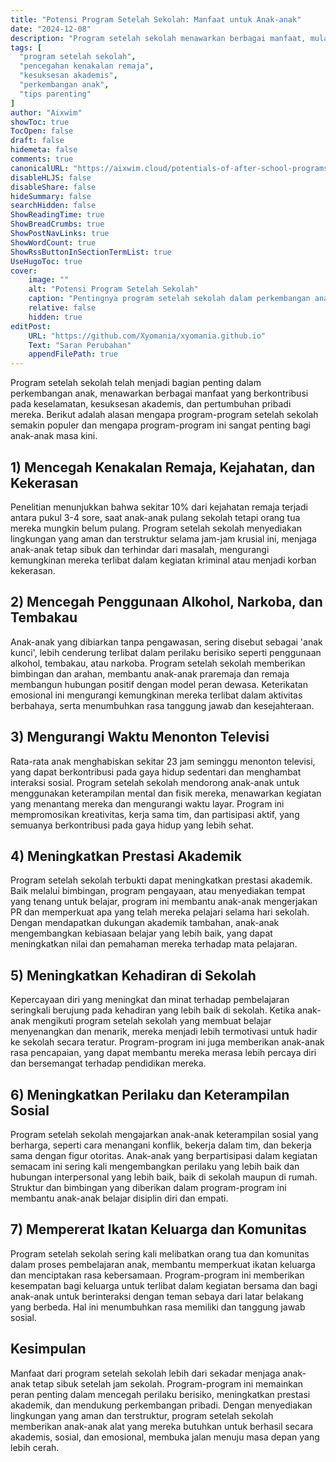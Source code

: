 ```yaml
---
title: "Potensi Program Setelah Sekolah: Manfaat untuk Anak-anak"
date: "2024-12-08"
description: "Program setelah sekolah menawarkan berbagai manfaat, mulai dari meningkatkan prestasi akademis hingga mencegah perilaku berisiko. Pelajari mengapa program-program ini sangat penting untuk perkembangan anak-anak."
tags: [
  "program setelah sekolah",
  "pencegahan kenakalan remaja",
  "kesuksesan akademis",
  "perkembangan anak",
  "tips parenting"
]
author: "Aixwim"
showToc: true
TocOpen: false
draft: false
hidemeta: false
comments: true
canonicalURL: "https://aixwim.cloud/potentials-of-after-school-programs"
disableHLJS: false
disableShare: false
hideSummary: false
searchHidden: false
ShowReadingTime: true
ShowBreadCrumbs: true
ShowPostNavLinks: true
ShowWordCount: true
ShowRssButtonInSectionTermList: true
UseHugoToc: true
cover:
    image: ""
    alt: "Potensi Program Setelah Sekolah"
    caption: "Pentingnya program setelah sekolah dalam perkembangan anak"
    relative: false
    hidden: true
editPost:
    URL: "https://github.com/Xyomania/xyomania.github.io"
    Text: "Saran Perubahan"
    appendFilePath: true
---
```


Program setelah sekolah telah menjadi bagian penting dalam perkembangan anak, menawarkan berbagai manfaat yang berkontribusi pada keselamatan, kesuksesan akademis, dan pertumbuhan pribadi mereka. Berikut adalah alasan mengapa program-program setelah sekolah semakin populer dan mengapa program-program ini sangat penting bagi anak-anak masa kini.

<!--more-->

## 1) Mencegah Kenakalan Remaja, Kejahatan, dan Kekerasan

Penelitian menunjukkan bahwa sekitar 10% dari kejahatan remaja terjadi antara pukul 3-4 sore, saat anak-anak pulang sekolah tetapi orang tua mereka mungkin belum pulang. Program setelah sekolah menyediakan lingkungan yang aman dan terstruktur selama jam-jam krusial ini, menjaga anak-anak tetap sibuk dan terhindar dari masalah, mengurangi kemungkinan mereka terlibat dalam kegiatan kriminal atau menjadi korban kekerasan.

## 2) Mencegah Penggunaan Alkohol, Narkoba, dan Tembakau

Anak-anak yang dibiarkan tanpa pengawasan, sering disebut sebagai 'anak kunci', lebih cenderung terlibat dalam perilaku berisiko seperti penggunaan alkohol, tembakau, atau narkoba. Program setelah sekolah memberikan bimbingan dan arahan, membantu anak-anak praremaja dan remaja membangun hubungan positif dengan model peran dewasa. Keterikatan emosional ini mengurangi kemungkinan mereka terlibat dalam aktivitas berbahaya, serta menumbuhkan rasa tanggung jawab dan kesejahteraan.

## 3) Mengurangi Waktu Menonton Televisi

Rata-rata anak menghabiskan sekitar 23 jam seminggu menonton televisi, yang dapat berkontribusi pada gaya hidup sedentari dan menghambat interaksi sosial. Program setelah sekolah mendorong anak-anak untuk menggunakan keterampilan mental dan fisik mereka, menawarkan kegiatan yang menantang mereka dan mengurangi waktu layar. Program ini mempromosikan kreativitas, kerja sama tim, dan partisipasi aktif, yang semuanya berkontribusi pada gaya hidup yang lebih sehat.

## 4) Meningkatkan Prestasi Akademik

Program setelah sekolah terbukti dapat meningkatkan prestasi akademik. Baik melalui bimbingan, program pengayaan, atau menyediakan tempat yang tenang untuk belajar, program ini membantu anak-anak mengerjakan PR dan memperkuat apa yang telah mereka pelajari selama hari sekolah. Dengan mendapatkan dukungan akademik tambahan, anak-anak mengembangkan kebiasaan belajar yang lebih baik, yang dapat meningkatkan nilai dan pemahaman mereka terhadap mata pelajaran.

## 5) Meningkatkan Kehadiran di Sekolah

Kepercayaan diri yang meningkat dan minat terhadap pembelajaran seringkali berujung pada kehadiran yang lebih baik di sekolah. Ketika anak-anak mengikuti program setelah sekolah yang membuat belajar menyenangkan dan menarik, mereka menjadi lebih termotivasi untuk hadir ke sekolah secara teratur. Program-program ini juga memberikan anak-anak rasa pencapaian, yang dapat membantu mereka merasa lebih percaya diri dan bersemangat terhadap pendidikan mereka.

## 6) Meningkatkan Perilaku dan Keterampilan Sosial

Program setelah sekolah mengajarkan anak-anak keterampilan sosial yang berharga, seperti cara menangani konflik, bekerja dalam tim, dan bekerja sama dengan figur otoritas. Anak-anak yang berpartisipasi dalam kegiatan semacam ini sering kali mengembangkan perilaku yang lebih baik dan hubungan interpersonal yang lebih baik, baik di sekolah maupun di rumah. Struktur dan bimbingan yang diberikan dalam program-program ini membantu anak-anak belajar disiplin diri dan empati.

## 7) Mempererat Ikatan Keluarga dan Komunitas

Program setelah sekolah sering kali melibatkan orang tua dan komunitas dalam proses pembelajaran anak, membantu memperkuat ikatan keluarga dan menciptakan rasa kebersamaan. Program-program ini memberikan kesempatan bagi keluarga untuk terlibat dalam kegiatan bersama dan bagi anak-anak untuk berinteraksi dengan teman sebaya dari latar belakang yang berbeda. Hal ini menumbuhkan rasa memiliki dan tanggung jawab sosial.

## Kesimpulan

Manfaat dari program setelah sekolah lebih dari sekadar menjaga anak-anak tetap sibuk setelah jam sekolah. Program-program ini memainkan peran penting dalam mencegah perilaku berisiko, meningkatkan prestasi akademik, dan mendukung perkembangan pribadi. Dengan menyediakan lingkungan yang aman dan terstruktur, program setelah sekolah memberikan anak-anak alat yang mereka butuhkan untuk berhasil secara akademis, sosial, dan emosional, membuka jalan menuju masa depan yang lebih cerah.
